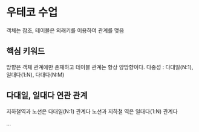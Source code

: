# 우테코 수업

객체는 참조, 테이블은 외래키를 이용하여 관계를 맺음

## 핵심 키워드
방향은 객체 관계에만 존재하고 테이블 관계는 항상 양방향이다.
다중성 : 다대일(N:1), 일대다(1:N), 다대다(N:M)

## 다대일, 일대다 연관 관계

지하철역과 노선은 다대일(N:1) 관계다
노선과 지하철 역은 일대다(1:N) 관계다

...